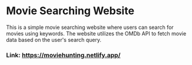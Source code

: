 # Movie Searching Website

This is a simple movie searching website where users can search for movies using keywords. The website utilizes the OMDb API to fetch movie data based on the user's search query.

### Link: https://moviehunting.netlify.app/
